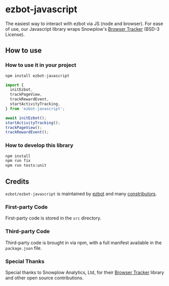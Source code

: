 # ezbot-javascript

The easiest way to interact with ezbot via JS (node and browser). For ease of use, our Javascript library wraps Snowplow's [Browser Tracker](https://www.npmjs.com/package/@snowplow/browser-tracker) (BSD-3 License).

## How to use

### How to use it in your project

```bash
npm install ezbot-javascript
```

```js
import {
  initEzbot,
  trackPageView,
  trackRewardEvent,
  startActivityTracking,
} from 'ezbot-javascript';

await initEzbot();
startActivityTracking();
trackPageView();
trackRewardEvent();
```

### How to develop this library

```bash
npm install
npm run fix
npm run tests:unit
```

## Credits

`ezbot/ezbot-javascript` is maintained by [ezbot](ezbot.ai) and many [constributors](https://github.com/ezbot/ezbot-javascript/graphs/contributors).

### First-party Code

First-party code is stored in the `src` directory.

### Third-party Code

Third-party code is brought in via npm, with a full manifest available in the `package.json` file.

### Special Thanks

Special thanks to Snowplow Analytics, Ltd, for their [Browser Tracker](https://www.npmjs.com/package/@snowplow/browser-tracker) library and other open source contributions.
